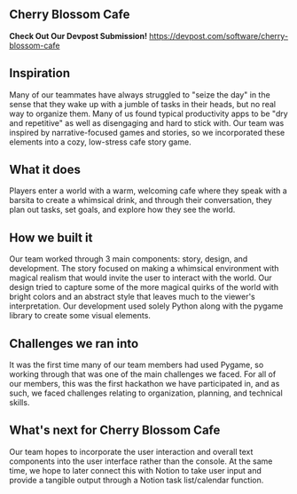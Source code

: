 ## Cherry Blossom Cafe
**Check Out Our Devpost Submission!**  https://devpost.com/software/cherry-blossom-cafe

## Inspiration
Many of our teammates have always struggled to "seize the day" in the sense that they wake up with a jumble of tasks in their heads, but no real way to organize them. Many of us found typical productivity apps to be "dry and repetitive" as well as disengaging and hard to stick with. Our team was inspired by narrative-focused games and stories, so we incorporated these elements into a cozy, low-stress cafe story game. 

## What it does
Players enter a world with a warm, welcoming cafe where they speak with a barsita to create a whimsical drink, and through their conversation, they plan out tasks, set goals, and explore how they see the world.

## How we built it
Our team worked through 3 main components: story, design, and development. The story focused on making a whimsical environment with magical realism that would invite the user to interact with the world. Our design tried to capture some of the more magical quirks of the world with bright colors and an abstract style that leaves much to the viewer's interpretation. Our development used solely Python along with the pygame library to create some visual elements. 

## Challenges we ran into
It was the first time many of our team members had used Pygame, so working through that was one of the main challenges we faced. For all of our members, this was the first hackathon we have participated in, and as such, we faced challenges relating to organization, planning, and technical skills.  

## What's next for Cherry Blossom Cafe
Our team hopes to incorporate the user interaction and overall text components into the user interface rather than the console. At the same time, we hope to later connect this with Notion to take user input and provide a tangible output through a Notion task list/calendar function.
